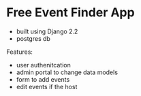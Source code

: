 # Free Event Finder App

- built using Django 2.2
- postgres db

Features:
- user authenitcation
- admin portal to change data models 
- form to add events
- edit events if the host 
